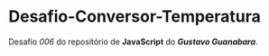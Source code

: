 # Desafio-Conversor-Temperatura
 Desafio _006_ do repositório de **JavaScript** do **_Gustavo Guanabara_**.
